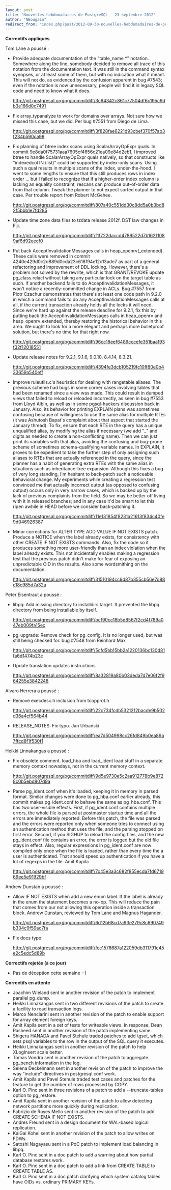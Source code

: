 ```yaml
---
layout: post
title: "Nouvelles hebdomadaires de PostgreSQL - 23 septembre 2012"
author: "NBougain"
redirect_from: "index.php?post/2012-09-30-nouvelles-hebdomadaires-de-postgresql-23-septembre-2012 "
---
```




<p><strong>Correctifs appliqu&eacute;s</strong></p>

<p>Tom Lane a pouss&eacute;&nbsp;:</p>

<ul>

<li>Provide adequate documentation of the "table_name *" notation. Somewhere along the line, somebody decided to remove all trace of this notation from the documentation text. It was still in the command syntax synopses, or at least some of them, but with no indication what it meant. This will not do, as evidenced by the confusion apparent in bug #7543; even if the notation is now unnecessary, people will find it in legacy SQL code and need to know what it does. 

<a target="_blank" href="http://git.postgresql.org/pg/commitdiff/3c64342c861c77504df6c195c9db3e166d0c7491">http://git.postgresql.org/pg/commitdiff/3c64342c861c77504df6c195c9db3e166d0c7491</a></li>

<li>Fix array_typanalyze to work for domains over arrays. Not sure how we missed this case, but we did. Per bug #7551 from Diego de Lima. 

<a target="_blank" href="http://git.postgresql.org/pg/commitdiff/3f828fae6221d93cbef370f57ab3f234b590ca98">http://git.postgresql.org/pg/commitdiff/3f828fae6221d93cbef370f57ab3f234b590ca98</a></li>

<li>Fix planning of btree index scans using ScalarArrayOpExpr quals. In commit 9e8da0f75731aaa7605cf4656c21ea09e84d2eb1, I improved btree to handle ScalarArrayOpExpr quals natively, so that constructs like "indexedcol IN (list)" could be supported by index-only scans. Using such a qual results in multiple scans of the index, under-the-hood. I went to some lengths to ensure that this still produces rows in index order ... but I failed to recognize that if a higher-order index column is lacking an equality constraint, rescans can produce out-of-order data from that column. Tweak the planner to not expect sorted output in that case. Per trouble report from Robert McGehee. 

<a target="_blank" href="http://git.postgresql.org/pg/commitdiff/807a40c551dd30c8dd5a0b3bd82f5bbb1e7fd285">http://git.postgresql.org/pg/commitdiff/807a40c551dd30c8dd5a0b3bd82f5bbb1e7fd285</a></li>

<li>Update time zone data files to tzdata release 2012f. DST law changes in Fiji. 

<a target="_blank" href="http://git.postgresql.org/pg/commitdiff/f1f722daccd4789522d7b16211089af6d92eecf0">http://git.postgresql.org/pg/commitdiff/f1f722daccd4789522d7b16211089af6d92eecf0</a></li>

<li>Put back AcceptInvalidationMessages calls in heap_openrv(_extended). These calls were removed in commit 4240e429d0c2d889d0cda23c618f94e12c13ade7 as part of a general refactoring and improvement of DDL locking. However, there's a problem not solved by the rewrite, which is that GRANT/REVOKE update pg_class.relacl without taking any particular lock on the target table as such. If another backend fails to do AcceptInvalidationMessages, it won't notice a recently-committed change in ACLs. Bug #7557 from Piotr Czachur demonstrates that there's at least one code path in 9.2.0 in which a command fails to do any AcceptInvalidationMessages calls at all, if the current transaction already holds all the locks it will need. Since we're hard up against the release deadline for 9.2.1, fix this by putting back the AcceptInvalidationMessages calls in heap_openrv and heap_openrv_extended, thereby restoring the historical behavior in this area. We ought to look for a more elegant and perhaps more bulletproof solution, but there's no time for that right now. 

<a target="_blank" href="http://git.postgresql.org/pg/commitdiff/96cc18eef6489cccefe351baa193f32f12018551">http://git.postgresql.org/pg/commitdiff/96cc18eef6489cccefe351baa193f32f12018551</a></li>

<li>Update release notes for 9.2.1, 9.1.6, 9.0.10, 8.4.14, 8.3.21. 

<a target="_blank" href="http://git.postgresql.org/pg/commitdiff/4394fe3dcb105219fc10ff80e0b433659a540eff">http://git.postgresql.org/pg/commitdiff/4394fe3dcb105219fc10ff80e0b433659a540eff</a></li>

<li>Improve ruleutils.c's heuristics for dealing with rangetable aliases. The previous scheme had bugs in some corner cases involving tables that had been renamed since a view was made. This could result in dumped views that failed to reload or reloaded incorrectly, as seen in bug #7553 from Lloyd Albin, as well as in some pgsql-hackers discussion back in January. Also, its behavior for printing EXPLAIN plans was sometimes confusing because of willingness to use the same alias for multiple RTEs (it was Ashutosh Bapat's complaint about that aspect that started the January thread). To fix, ensure that each RTE in the query has a unique unqualified alias, by modifying the alias if necessary (we add "_" and digits as needed to create a non-conflicting name). Then we can just print its variables with that alias, avoiding the confusing and bug-prone scheme of sometimes schema-qualifying variable names. In EXPLAIN, it proves to be expedient to take the further step of only assigning such aliases to RTEs that are actually referenced in the query, since the planner has a habit of generating extra RTEs with the same alias in situations such as inheritance-tree expansion. Although this fixes a bug of very long standing, I'm hesitant to back-patch such a noticeable behavioral change. My experiments while creating a regression test convinced me that actually incorrect output (as opposed to confusing output) occurs only in very narrow cases, which is backed up by the lack of previous complaints from the field. So we may be better off living with it in released branches; and in any case it'd be smart to let this ripen awhile in HEAD before we consider back-patching it. 

<a target="_blank" href="http://git.postgresql.org/pg/commitdiff/11e131854f8231a21613f834c40fe9d046926387">http://git.postgresql.org/pg/commitdiff/11e131854f8231a21613f834c40fe9d046926387</a></li>

<li>Minor corrections for ALTER TYPE ADD VALUE IF NOT EXISTS patch. Produce a NOTICE when the label already exists, for consistency with other CREATE IF NOT EXISTS commands. Also, fix the code so it produces something more user-friendly than an index violation when the label already exists. This not incidentally enables making a regression test that the previous patch didn't make for fear of exposing an unpredictable OID in the results. Also some wordsmithing on the documentation. 

<a target="_blank" href="http://git.postgresql.org/pg/commitdiff/31510194cc9d87b355cb56e7d88c18c985d7a32a">http://git.postgresql.org/pg/commitdiff/31510194cc9d87b355cb56e7d88c18c985d7a32a</a></li>

</ul>

<p>Peter Eisentraut a pouss&eacute;&nbsp;:</p>

<ul>

<li>libpq: Add missing directory to installdirs target. It prevented the libpq directory from being installable by itself. 

<a target="_blank" href="http://git.postgresql.org/pg/commitdiff/bcf90cc18b5d8567f2cd4f789a047eb009fa15ec">http://git.postgresql.org/pg/commitdiff/bcf90cc18b5d8567f2cd4f789a047eb009fa15ec</a></li>

<li>pg_upgrade: Remove check for pg_config. It is no longer used, but was still being checked for. bug #7548 from Reinhard Max 

<a target="_blank" href="http://git.postgresql.org/pg/commitdiff/5cfd5bb15bb2a1220136bc130d81fa6d1474b23c">http://git.postgresql.org/pg/commitdiff/5cfd5bb15bb2a1220136bc130d81fa6d1474b23c</a></li>

<li>Update translation updates instructions 

<a target="_blank" href="http://git.postgresql.org/pg/commitdiff/8a32819a80b03deda7d7e06f2f964255e3842248">http://git.postgresql.org/pg/commitdiff/8a32819a80b03deda7d7e06f2f964255e3842248</a></li>

</ul>

<p>Alvaro Herrera a pouss&eacute;&nbsp;:</p>

<ul>

<li>Remove execdesc.h inclusion from tcopprot.h 

<a target="_blank" href="http://git.postgresql.org/pg/commitdiff/22c734fcdb5321212bacde9b502d36a4cf564b44">http://git.postgresql.org/pg/commitdiff/22c734fcdb5321212bacde9b502d36a4cf564b44</a></li>

<li>RELEASE_NOTES: Fix typo. Jan Urba&#324;ski 

<a target="_blank" href="http://git.postgresql.org/pg/commitdiff/ea7d504998cc26fd849b0ea89a7ffcd8f1f530f1">http://git.postgresql.org/pg/commitdiff/ea7d504998cc26fd849b0ea89a7ffcd8f1f530f1</a></li>

</ul>

<p>Heikki Linnakangas a pouss&eacute;&nbsp;:</p>

<ul>

<li>Fix obsolete comment. load_hba and load_ident load stuff in a separate memory context nowadays, not in the current memory context. 

<a target="_blank" href="http://git.postgresql.org/pg/commitdiff/9d5e9730e5c2aa912778b9e8728c0b5ebd807d9a">http://git.postgresql.org/pg/commitdiff/9d5e9730e5c2aa912778b9e8728c0b5ebd807d9a</a></li>

<li>Parse pg_ident.conf when it's loaded, keeping it in memory in parsed format. Similar changes were done to pg_hba.conf earlier already, this commit makes pg_ident.conf to behave the same as pg_hba.conf. This has two user-visible effects. First, if pg_ident.conf contains multiple errors, the whole file is parsed at postmaster startup time and all the errors are immediately reported. Before this patch, the file was parsed and the errors were reported only when someone tries to connect using an authentication method that uses the file, and the parsing stopped on first error. Second, if you SIGHUP to reload the config files, and the new pg_ident.conf file contains an error, the error is logged but the old file stays in effect. Also, regular expressions in pg_ident.conf are now compiled only once when the file is loaded, rather than every time the a user is authenticated. That should speed up authentication if you have a lot of regexps in the file. Amit Kapila 

<a target="_blank" href="http://git.postgresql.org/pg/commitdiff/7c45e3a3c682f855ecda7fd671969ee5e91929bf">http://git.postgresql.org/pg/commitdiff/7c45e3a3c682f855ecda7fd671969ee5e91929bf</a></li>

</ul>

<p>Andrew Dunstan a pouss&eacute;&nbsp;:</p>

<ul>

<li>Allow IF NOT EXISTS when add a new enum label. If the label is already in the enum the statement becomes a no-op. This will reduce the pain that comes from our not allowing this operation inside a transaction block. Andrew Dunstan, reviewed by Tom Lane and Magnus Hagander. 

<a target="_blank" href="http://git.postgresql.org/pg/commitdiff/6d12b68cd7a93e279c8c690749b334c9f59ac7fa">http://git.postgresql.org/pg/commitdiff/6d12b68cd7a93e279c8c690749b334c9f59ac7fa</a></li>

<li>Fix docs typo 

<a target="_blank" href="http://git.postgresql.org/pg/commitdiff/fcc1576687a122059db311791e45e2c5edc5d89b">http://git.postgresql.org/pg/commitdiff/fcc1576687a122059db311791e45e2c5edc5d89b</a></li>

</ul>

<p><strong>Correctifs rejet&eacute;s (&agrave; ce jour)</strong></p>

<ul>

<li>Pas de d&eacute;ception cette semaine&nbsp;:-)</li>

</ul>

<p><strong>Correctifs en attente</strong></p>

<ul>

<li>Joachim Wieland sent in another revision of the patch to implement parallel pg_dump.</li>

<li>Heikki Linnakangas sent in two different revisions of the patch to create a facility to read transaction logs.</li>

<li>Marco Nenciarini sent in another revision of the patch to enable support for array element foreign keys.</li>

<li>Amit Kapila sent in a set of tests for writeable views. In response, Dean Rasheed sent in another revision of the patch implementing same.</li>

<li>Shigeru HANADA and Pavel Stehule traded patches to add \gset, which sets psql variables to the row in the output of the SQL query it executes.</li>

<li>Heikki Linnakangas sent in another revision of the patch to help XLogInsert scale better.</li>

<li>Tomas Vondra sent in another revision of the patch to aggregate pg_bench information in the log.</li>

<li>Selena Deckelmann sent in another revision of the patch to improve the way "include" directives in postgresql.conf work.</li>

<li>Amit Kapila and Pavel Stehule traded test cases and patches for the feature to get the number of rows processed by COPY.</li>

<li>Karl O. Pinc sent in three revisions of a patch to add a --truncate-tables option to pg_restore.</li>

<li>Amit Kapila sent in another revision of the patch to allow detecting network partitions more quickly during replication.</li>

<li>Fabr&iacute;zio de Royes Mello sent in another revision of the patch to add CREATE SCHEMA IF NOT EXISTS.</li>

<li>Andres Freund sent in a design document for WAL-based logical replication.</li>

<li>KaiGai Kohei sent in another revision of the patch to allow writes on FDWs.</li>

<li>Satoshi Nagayasu sent in a PoC patch to implement load balancing in libpq.</li>

<li>Karl O. Pinc sent in a doc patch to add a warning about how partial database restores work.</li>

<li>Karl O. Pinc sent in a doc patch to add a link from CREATE TABLE to CREATE TABLE AS.</li>

<li>Karl O. Pinc sent in a doc patch clarifying which system catalog tables have OIDs vs. ordinary PRIMARY KEYs.</li>

</ul>